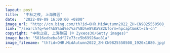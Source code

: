 ```yaml
---
layout: post
title:  "中秋之夜, 上海豫园"
date:   "2022-09-09 16:00:00 +0800"
image_url: "http://cn.bing.com/th?id=OHR.MidAutumn2022_ZH-CN9825550508_1920x1080.jpg&rf=LaDigue_1920x1080.jpg&pid=hp"
link: "/search?q=%e4%b8%ad%e7%a7%8b%e8%8a%82&form=hpcapt&mkt=zh-cn"
copyright: "中秋之夜, 上海豫园 (© Zyxeos30/Getty images)"
image_hash: "5816edbeba8df27e73ce5b69926ae81a"
image_filename: "th?id=OHR.MidAutumn2022_ZH-CN9825550508_1920x1080.jpg&rf=LaDigue_1920x1080.jpg&pid=hp"
---
```

